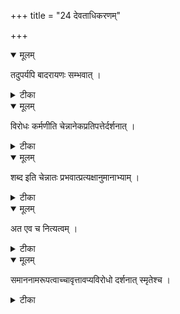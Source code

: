 +++
title = "24 देवताधिकरणम्"

+++


<details open><summary>मूलम्</summary>

तदुपर्यपि बादरायणः सम्भवात् ।
</details>



<details><summary>टीका</summary>

देवानां तु भवेद्ध्यानमर्थित्वादेश्च संभवात् । बादरायण आचार्यस्त्वेवमेवेति मन्यते ॥ [90]
</details>



<details open><summary>मूलम्</summary>

विरोधः कर्मणीति चेन्नानेकप्रतिपत्तेर्दर्शनात् ।
</details>



<details><summary>टीका</summary>

शरीरवत्त्वे देवानां विरोधः कर्मणीति चेत् । मैवं नानावपुःप्राप्तेः सौभर्यादिषु दर्शनात् ॥ [91]
</details>



<details open><summary>मूलम्</summary>

शब्द इति चेन्नातः प्रभवात्प्रत्यक्षानुमानाभ्याम् ।
</details>



<details><summary>टीका</summary>

देवादीनां तनोर्नाशे वेदोऽनित्यार्थयुक् भवेत् । इत्ययुक्तमिदं शब्दात् तत्सृष्टेश्च श्रुतेः स्मृतेः ॥ [92]
</details>



<details open><summary>मूलम्</summary>

अत एव च नित्यत्वम् ।
</details>



<details><summary>टीका</summary>

सूर्याचन्द्रमसौ धाता यथापूर्वमिति श्रुतेः । धाता वेदं हि संस्मृत्य सृजतीत्यस्य नित्यता ॥ [93]
</details>



<details open><summary>मूलम्</summary>

समाननामरूपत्वाच्चावृत्तावप्यविरोधो दर्शनात् स्मृतेश्च ।
</details>



<details><summary>टीका</summary>

समाननामरूपाभ्यां पुनर्ब्रह्म सृजत्यतः । अविरोधो लय इति श्रुत्या स्मृत्या च गम्यते ॥ [94]
</details>


